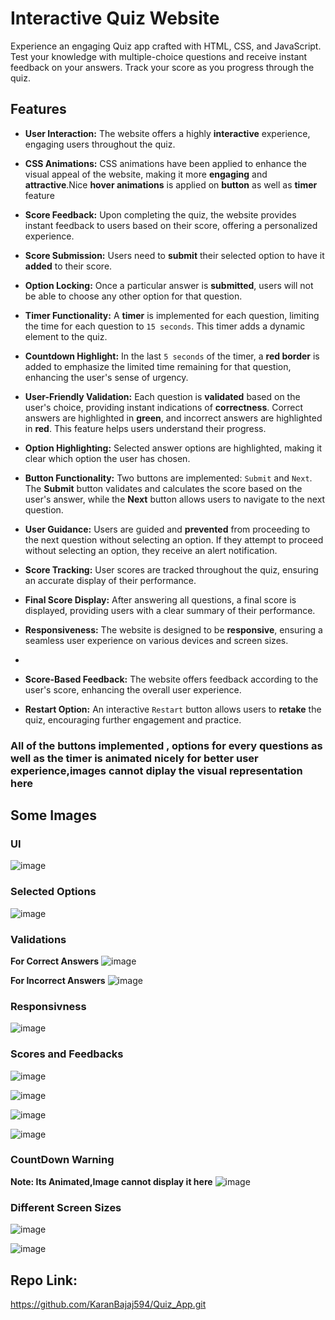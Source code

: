 # Interactive Quiz Website
Experience an engaging Quiz app crafted with HTML, CSS, and JavaScript. Test your knowledge with multiple-choice questions and receive instant feedback on your answers. Track your score as you progress through the quiz.

## Features

- **User Interaction:** The website offers a highly __interactive__ experience, engaging users throughout the quiz.

- **CSS Animations:** CSS animations have been applied to enhance the visual appeal of the website, making it more __engaging__ and __attractive__.Nice __hover animations__ is applied on __button__ as well as __timer__ feature

- **Score Feedback:** Upon completing the quiz, the website provides instant feedback to users based on their score, offering a personalized experience.

- **Score Submission:** Users need to __submit__ their selected option to have it __added__ to their score.

- **Option Locking:** Once a particular answer is __submitted__, users will not be able to choose any other option for that question.

- **Timer Functionality:** A __timer__ is implemented for each question, limiting the time for each question to ```15 seconds```. This timer adds a dynamic element to the quiz.

- **Countdown Highlight:** In the last ```5 seconds``` of the timer, a __red border__ is added to emphasize the limited time remaining for that question, enhancing the user's sense of urgency.

- **User-Friendly Validation:** Each question is __validated__ based on the user's choice, providing instant indications of __correctness__. Correct answers are highlighted in __green__, and incorrect answers are highlighted in __red__. This feature helps users understand their progress.

- **Option Highlighting:** Selected answer options are highlighted, making it clear which option the user has chosen.

- **Button Functionality:** Two buttons are implemented: ```Submit``` and ```Next```. The __Submit__ button validates and calculates the score based on the user's answer, while the __Next__ button allows users to navigate to the next question.

- **User Guidance:** Users are guided and __prevented__ from proceeding to the next question without selecting an option. If they attempt to proceed without selecting an option, they receive an alert notification.

- **Score Tracking:** User scores are tracked throughout the quiz, ensuring an accurate display of their performance.

- **Final Score Display:** After answering all questions, a final score is displayed, providing users with a clear summary of their performance.

- **Responsiveness:** The website is designed to be __responsive__, ensuring a seamless user experience on various devices and screen sizes.
- 
- **Score-Based Feedback:** The website offers feedback according to the user's score, enhancing the overall user experience.

- **Restart Option:** An interactive ```Restart``` button allows users to __retake__ the quiz, encouraging further engagement and practice.

### All of the buttons implemented , options for every questions as well as the timer is animated nicely for better user experience,images cannot diplay the visual representation here

## Some Images
### UI
![image](https://github.com/KaranBajaj594/Quiz_App/assets/80348164/4d548398-8e42-44f0-81bc-8955f03d70e9)

### Selected Options
![image](https://github.com/KaranBajaj594/Quiz_App/assets/80348164/800e17cc-fac2-4529-bc90-542d3678c01d)

### Validations
**For Correct Answers**
![image](https://github.com/KaranBajaj594/Quiz_App/assets/80348164/c9246902-50dc-4271-902f-4d359dcea1f2)

**For Incorrect Answers**
![image](https://github.com/KaranBajaj594/Quiz_App/assets/80348164/95292d2f-eddd-4d31-947f-bec471bbab06)

### Responsivness

![image](https://github.com/KaranBajaj594/Quiz_App/assets/80348164/8e40d5bd-0772-47ed-8c54-a8a44a733a41)

### Scores and Feedbacks
![image](https://github.com/KaranBajaj594/Quiz_App/assets/80348164/81d06b8b-0234-41c7-bc28-33f1f2b9fc34)

![image](https://github.com/KaranBajaj594/Quiz_App/assets/80348164/01bbdcd7-eb18-43ab-8946-b700e67da0e6)

![image](https://github.com/KaranBajaj594/Quiz_App/assets/80348164/d6282a74-6aef-4d34-bc34-59bbfa7ea7b5)

![image](https://github.com/KaranBajaj594/Quiz_App/assets/80348164/581a2ce5-2b72-4bc4-9e02-e67f9c697ed7)

### CountDown Warning

**Note: Its Animated,Image cannot display it here**
![image](https://github.com/KaranBajaj594/Quiz_App/assets/80348164/f15d7d53-c47a-487e-9bfe-c094c706ee27)


### Different Screen Sizes

![image](https://github.com/KaranBajaj594/Quiz_App/assets/80348164/22c4f42f-1609-4c42-a792-3a815eb37587)

![image](https://github.com/KaranBajaj594/Quiz_App/assets/80348164/4bafe060-a45e-4259-b0a4-bdf936ccc732)

## Repo Link:
https://github.com/KaranBajaj594/Quiz_App.git





